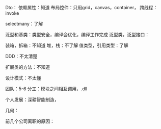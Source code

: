 Dto：
依赖属性：知道
布局控件：只用grid，canvas，container，
跨线程：invoke

selectmany：了解

泛型和基类：类型安全，编译会优化，编译工作完成
泛型类，泛型接口：

装箱，拆箱：不知道
堆，栈：不了解
值类型，引用类型：了解

DDD：不太清楚

扩展类的方法：不知道

设计模式：不太懂

团队：5-6
分工：模块之间相互调用，.dll

个人发展：深耕智能制造，

几何：

前几个公司离职的原因：



